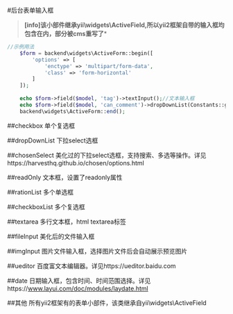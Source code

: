 #后台表单输入框

>**[info]该小部件继承yii\widgets\ActiveField,所以yii2框架自带的输入框均包含在内，部分被cms重写了***

```php
//示例用法
    $form = backend\widgets\ActiveForm::begin([
        'options' => [
            'enctype' => 'multipart/form-data',
            'class' => 'form-horizontal'
        ]
    ]);
    
    echo $form->field($model, 'tag')->textInput();//文本输入框
    echo $form->field($model, 'can_comment')->dropDownList(Constants::getYesNoItems());//select选框
    backend\widgets\ActiveForm::end();
```

##checkbox
单个复选框

##dropDownList
下拉select选框

##chosenSelect
美化过的下拉select选框，支持搜索、多选等操作。详见https://harvesthq.github.io/chosen/options.html

##readOnly
文本框，设置了readonly属性

##rationList
多个单选框

##checkboxList
多个复选框

##textarea
多行文本框，html textarea标签

##fileInput
美化后的文件输入框

##imgInput
图片文件输入框，选择图片文件后会自动展示预览图片

##ueditor
百度富文本编辑器。详见https://ueditor.baidu.com

##date
日期输入框，包含时间、时间范围选择。详见https://www.layui.com/doc/modules/laydate.html

##其他
所有yii2框架有的表单小部件，该类继承自yii\widgets\ActiveField
